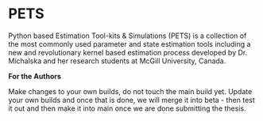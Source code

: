 # PETS
Python based Estimation Tool-kits & Simulations (PETS) is a collection of the most commonly used parameter and state estimation tools including a new and revolutionary kernel based estimation process developed by Dr. Michalska and her research students at McGill University, Canada.

**For the Authors**

Make changes to your own builds, do not touch the main build yet. Update your own builds and once that is done, we will merge it into beta - then test it out and then make it into main once we are done submitting the thesis.
